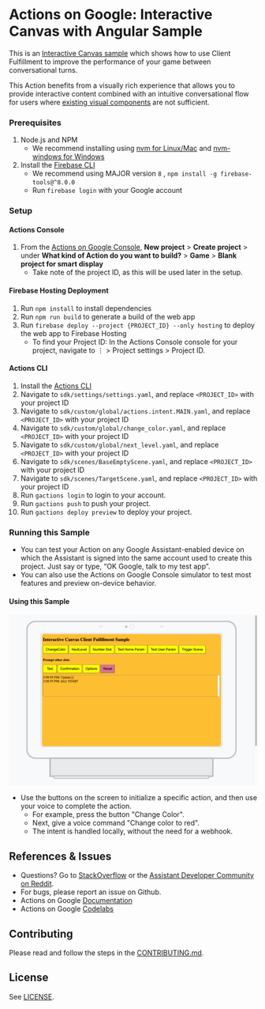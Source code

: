 # Actions on Google: Interactive Canvas with Angular Sample

This is an [Interactive Canvas sample](https://developers.google.com/assistant/interactivecanvas)
which shows how to use Client Fulfillment to improve the performance
of your game between conversational turns.

This Action benefits from a visually rich experience that allows you to
provide interactive content combined with an intuitive conversational flow for
users where [existing visual components](https://developers.google.com/assistant/conversational/prompts-rich)
are not sufficient.

### Prerequisites
1. Node.js and NPM
    + We recommend installing using [nvm for Linux/Mac](https://github.com/creationix/nvm) and [nvm-windows for Windows](https://github.com/coreybutler/nvm-windows)
1. Install the [Firebase CLI](https://developers.google.com/assistant/actions/dialogflow/deploy-fulfillment)
    + We recommend using MAJOR version `8` , `npm install -g firebase-tools@^8.0.0`
    + Run `firebase login` with your Google account

### Setup
#### Actions Console
1. From the [Actions on Google Console](https://console.actions.google.com/), **New project** > **Create project** > under **What kind of Action do you want to build?** > **Game** > **Blank project for smart display**
    + Take note of the project ID, as this will be used later in the setup.

#### Firebase Hosting Deployment
1. Run `npm install` to install dependencies
1. Run `npm run build` to generate a build of the web app
1. Run `firebase deploy --project {PROJECT_ID} --only hosting` to deploy the web app to Firebase Hosting
   + To find your Project ID: In the Actions Console console for your project, navigate to ⋮ > Project settings > Project ID.

#### Actions CLI
1. Install the [Actions CLI](https://developers.google.com/assistant/actionssdk/gactions)
1. Navigate to `sdk/settings/settings.yaml`, and replace `<PROJECT_ID>` with your project ID
1. Navigate to `sdk/custom/global/actions.intent.MAIN.yaml`, and replace `<PROJECT_ID>` with your project ID
1. Navigate to `sdk/custom/global/change_color.yaml`, and replace `<PROJECT_ID>` with your project ID
1. Navigate to `sdk/custom/global/next_level.yaml`, and replace `<PROJECT_ID>` with your project ID
1. Navigate to `sdk/scenes/BaseEmptyScene.yaml`, and replace `<PROJECT_ID>` with your project ID
1. Navigate to `sdk/scenes/TargetScene.yaml`, and replace `<PROJECT_ID>` with your project ID
1. Run `gactions login` to login to your account.
1. Run `gactions push` to push your project.
1. Run `gactions deploy preview` to deploy your project.

### Running this Sample
+ You can test your Action on any Google Assistant-enabled device on which the Assistant is signed into the same account used to create this project. Just say or type, “OK Google, talk to my test app”.
+ You can also use the Actions on Google Console simulator to test most features and preview on-device behavior.

#### Using this Sample

![Demo screenshot of Action](demo.png)

+ Use the buttons on the screen to initialize a specific action, and then use your voice to complete the action.
  + For example, press the button "Change Color".
  + Next, give a voice command "Change color to red".
  + The intent is handled locally, without the need for a webhook.

## References & Issues
+ Questions? Go to [StackOverflow](https://stackoverflow.com/questions/tagged/actions-on-google) or the [Assistant Developer Community on Reddit](https://www.reddit.com/r/GoogleAssistantDev/).
+ For bugs, please report an issue on Github.
+ Actions on Google [Documentation](https://developers.google.com/assistant)
+ Actions on Google [Codelabs](https://codelabs.developers.google.com/?cat=Assistant)

## Contributing
Please read and follow the steps in the [CONTRIBUTING.md](CONTRIBUTING.md).

## License
See [LICENSE](LICENSE).